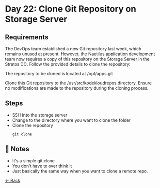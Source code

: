 # Day 22: Clone Git Repository on Storage Server

## Requirements
The DevOps team established a new Git repository last week, which remains unused at present. However, the Nautilus application development team now requires a copy of this repository on the Storage Server in the Stratos DC. Follow the provided details to clone the repository:

The repository to be cloned is located at /opt/apps.git

Clone this Git repository to the /usr/src/kodekloudrepos directory. Ensure no modifications are made to the repository during the cloning process.

## Steps
- SSH into the storage server
- Change to the directory where you want to clone the folder
- Clone the repository
  ```console
  git clone
  ```

## 📝 Notes
- It's a simple git clone
- You don't have to over think it
- Just basically the same way when you want to clone a remote repo.


[← Back](../..)
